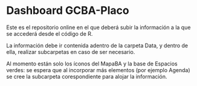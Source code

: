 # Dashboard GCBA-Placo
Este es el repositorio online en el que deberá subir la información a la que se accederá desde el código de R.

La información debe ir contenida adentro de la carpeta Data, y dentro de ella, realizar subcarpetas en caso de ser necesario.

Al momento están solo los íconos del MapaBA y la base de Espacios verdes: se espera que al incorporar más elementos (por ejemplo Agenda) se cree la subcarpeta corespondiente para alojar la información.
